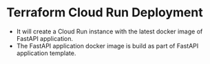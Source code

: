 # Terraform Cloud Run Deployment

- It will create a Cloud Run instance with the latest docker image of FastAPI application.
- The FastAPI application docker image is build as part of FastAPI application template.